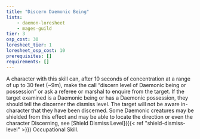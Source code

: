 ```yaml
---
title: "Discern Daemonic Being"
lists:
    - daemon-loresheet
    - mages-guild
tier: 3
osp_cost: 30
loresheet_tier: 1
loresheet_osp_cost: 10
prerequisites: []
requirements: []
---
```

A character with this skill can, after 10 seconds of concentration at a range of up to 30 feet (~9m), make the call “discern level of Daemonic being or possession” or ask a referee or marshal to enquire from the target. If the target examined is a Daemonic being or has a Daemonic possession, they should tell the discerner the dismiss level. The target will not be aware in- character that they have been discerned. Some Daemonic creatures may be shielded from this effect and may be able to locate the direction or even the character Discerning, see [Shield Dismiss Level]({{< ref "shield-dismiss-level" >}}) Occupational Skill.